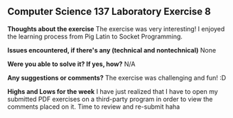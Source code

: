 ## Computer Science 137 Laboratory Exercise 8

**Thoughts about the exercise**
The exercise was very interesting! I enjoyed the learning process from Pig Latin to Socket Programming.

**Issues encountered, if there's any (technical and nontechnical)**
None

**Were you able to solve it? If yes, how?**
N/A

**Any suggestions or comments?**
The exercise was challenging and fun! :D

**Highs and Lows for the week**
I have just realized that I have to open my submitted PDF exercises on a third-party program in order to view the comments placed on it. Time to review and re-submit haha